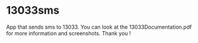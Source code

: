 # 13033sms

App that sends sms to 13033.
You can look at the 13033Documentation.pdf for more information and screenshots.
Thank you !
